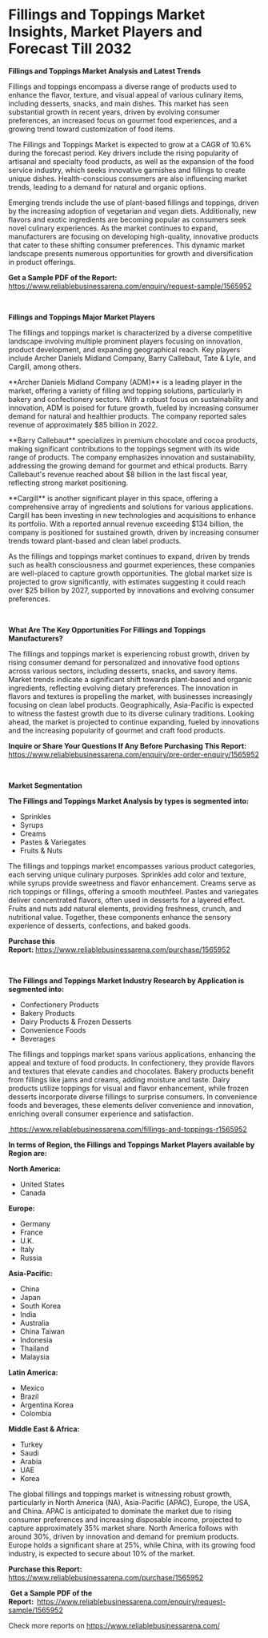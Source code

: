 <p><h1>Fillings and Toppings Market Insights, Market Players and Forecast Till 2032</h1></p><p><strong>Fillings and Toppings Market Analysis and Latest Trends</strong></p>
<p><p>Fillings and toppings encompass a diverse range of products used to enhance the flavor, texture, and visual appeal of various culinary items, including desserts, snacks, and main dishes. This market has seen substantial growth in recent years, driven by evolving consumer preferences, an increased focus on gourmet food experiences, and a growing trend toward customization of food items.</p><p>The Fillings and Toppings Market is expected to grow at a CAGR of 10.6% during the forecast period. Key drivers include the rising popularity of artisanal and specialty food products, as well as the expansion of the food service industry, which seeks innovative garnishes and fillings to create unique dishes. Health-conscious consumers are also influencing market trends, leading to a demand for natural and organic options.</p><p>Emerging trends include the use of plant-based fillings and toppings, driven by the increasing adoption of vegetarian and vegan diets. Additionally, new flavors and exotic ingredients are becoming popular as consumers seek novel culinary experiences. As the market continues to expand, manufacturers are focusing on developing high-quality, innovative products that cater to these shifting consumer preferences. This dynamic market landscape presents numerous opportunities for growth and diversification in product offerings.</p></p>
<p><strong>Get a Sample PDF of the Report:&nbsp;</strong> <a href="https://www.reliablebusinessarena.com/enquiry/request-sample/1565952?utm_campaign=2518&utm_medium=2&utm_source=Github&utm_content=ia&utm_term=07042025&utm_id=fillings-and-toppings">https://www.reliablebusinessarena.com/enquiry/request-sample/1565952</a></p>
<p>&nbsp;</p>
<p><strong>Fillings and Toppings Major Market Players</strong></p>
<p><p>The fillings and toppings market is characterized by a diverse competitive landscape involving multiple prominent players focusing on innovation, product development, and expanding geographical reach. Key players include Archer Daniels Midland Company, Barry Callebaut, Tate & Lyle, and Cargill, among others.</p><p>**Archer Daniels Midland Company (ADM)** is a leading player in the market, offering a variety of filling and topping solutions, particularly in bakery and confectionery sectors. With a robust focus on sustainability and innovation, ADM is poised for future growth, fueled by increasing consumer demand for natural and healthier products. The company reported sales revenue of approximately $85 billion in 2022.</p><p>**Barry Callebaut** specializes in premium chocolate and cocoa products, making significant contributions to the toppings segment with its wide range of products. The company emphasizes innovation and sustainability, addressing the growing demand for gourmet and ethical products. Barry Callebaut's revenue reached about $8 billion in the last fiscal year, reflecting strong market positioning.</p><p>**Cargill** is another significant player in this space, offering a comprehensive array of ingredients and solutions for various applications. Cargill has been investing in new technologies and acquisitions to enhance its portfolio. With a reported annual revenue exceeding $134 billion, the company is positioned for sustained growth, driven by increasing consumer trends toward plant-based and clean label products.</p><p>As the fillings and toppings market continues to expand, driven by trends such as health consciousness and gourmet experiences, these companies are well-placed to capture growth opportunities. The global market size is projected to grow significantly, with estimates suggesting it could reach over $25 billion by 2027, supported by innovations and evolving consumer preferences.</p></p>
<p>&nbsp;</p>
<p><strong>What Are The Key Opportunities For Fillings and Toppings Manufacturers?</strong></p>
<p><p>The fillings and toppings market is experiencing robust growth, driven by rising consumer demand for personalized and innovative food options across various sectors, including desserts, snacks, and savory items. Market trends indicate a significant shift towards plant-based and organic ingredients, reflecting evolving dietary preferences. The innovation in flavors and textures is propelling the market, with businesses increasingly focusing on clean label products. Geographically, Asia-Pacific is expected to witness the fastest growth due to its diverse culinary traditions. Looking ahead, the market is projected to continue expanding, fueled by innovations and the increasing popularity of gourmet and craft food products.</p></p>
<p><strong>Inquire or Share Your Questions If Any Before Purchasing This Report:</strong> <a href="https://www.reliablebusinessarena.com/enquiry/pre-order-enquiry/1565952?utm_campaign=2518&utm_medium=2&utm_source=Github&utm_content=ia&utm_term=07042025&utm_id=fillings-and-toppings">https://www.reliablebusinessarena.com/enquiry/pre-order-enquiry/1565952</a></p>
<p>&nbsp;</p>
<p><strong>Market Segmentation</strong></p>
<p><strong>The Fillings and Toppings Market Analysis by types is segmented into:</strong></p>
<p><ul><li>Sprinkles</li><li>Syrups</li><li>Creams</li><li>Pastes & Variegates</li><li>Fruits & Nuts</li></ul></p>
<p><p>The fillings and toppings market encompasses various product categories, each serving unique culinary purposes. Sprinkles add color and texture, while syrups provide sweetness and flavor enhancement. Creams serve as rich toppings or fillings, offering a smooth mouthfeel. Pastes and variegates deliver concentrated flavors, often used in desserts for a layered effect. Fruits and nuts add natural elements, providing freshness, crunch, and nutritional value. Together, these components enhance the sensory experience of desserts, confections, and baked goods.</p></p>
<p><strong>Purchase this Report:&nbsp;</strong><a href="https://www.reliablebusinessarena.com/purchase/1565952?utm_campaign=2518&utm_medium=2&utm_source=Github&utm_content=ia&utm_term=07042025&utm_id=fillings-and-toppings">https://www.reliablebusinessarena.com/purchase/1565952</a></p>
<p>&nbsp;</p>
<p><strong>The Fillings and Toppings Market Industry Research by Application is segmented into:</strong></p>
<p><ul><li>Confectionery Products</li><li>Bakery Products</li><li>Dairy Products & Frozen Desserts</li><li>Convenience Foods</li><li>Beverages</li></ul></p>
<p><p>The fillings and toppings market spans various applications, enhancing the appeal and texture of food products. In confectionery, they provide flavors and textures that elevate candies and chocolates. Bakery products benefit from fillings like jams and creams, adding moisture and taste. Dairy products utilize toppings for visual and flavor enhancement, while frozen desserts incorporate diverse fillings to surprise consumers. In convenience foods and beverages, these elements deliver convenience and innovation, enriching overall consumer experience and satisfaction.</p></p>
<p><a href="https://www.reliablebusinessarena.com/fillings-and-toppings-r1565952?utm_campaign=2518&utm_medium=2&utm_source=Github&utm_content=ia&utm_term=07042025&utm_id=fillings-and-toppings">&nbsp;https://www.reliablebusinessarena.com/fillings-and-toppings-r1565952</a></p>
<p><strong>In terms of Region, the Fillings and Toppings Market Players available by Region are:</strong></p>
<p>
    <p> <strong> North America: </strong>
        <ul>
            <li>United States</li>
            <li>Canada</li>
        </ul>
        </p> 
    <p> <strong> Europe: </strong>
        <ul>
            <li>Germany</li>
            <li>France</li>
            <li>U.K.</li>
            <li>Italy</li>
            <li>Russia</li>
        </ul>
        </p> 
    <p> <strong> Asia-Pacific: </strong>
        <ul>
            <li>China</li>
            <li>Japan</li>
            <li>South Korea</li>
            <li>India</li>
            <li>Australia</li>
            <li>China Taiwan</li>
            <li>Indonesia</li>
            <li>Thailand</li>
            <li>Malaysia</li>
        </ul>
        </p> 
    <p> <strong> Latin America: </strong>
        <ul>
            <li>Mexico</li>
            <li>Brazil</li>
            <li>Argentina Korea</li>
            <li>Colombia</li>
        </ul>
        </p> 
    <p> <strong> Middle East & Africa: </strong>
        <ul>
            <li>Turkey</li>
            <li>Saudi</li>
            <li>Arabia</li>
            <li>UAE</li>
            <li>Korea</li>
        </ul>
    </p>
    </p>
<p><p>The global fillings and toppings market is witnessing robust growth, particularly in North America (NA), Asia-Pacific (APAC), Europe, the USA, and China. APAC is anticipated to dominate the market due to rising consumer preferences and increasing disposable income, projected to capture approximately 35% market share. North America follows with around 30%, driven by innovation and demand for premium products. Europe holds a significant share at 25%, while China, with its growing food industry, is expected to secure about 10% of the market.</p></p>
<p><strong>Purchase this Report: </strong><a href="https://www.reliablebusinessarena.com/purchase/1565952?utm_campaign=2518&utm_medium=2&utm_source=Github&utm_content=ia&utm_term=07042025&utm_id=fillings-and-toppings">https://www.reliablebusinessarena.com/purchase/1565952</a></p>
<p>&nbsp;<strong>Get a Sample PDF of the Report:&nbsp;&nbsp;</strong><a href="https://www.reliablebusinessarena.com/enquiry/request-sample/1565952?utm_campaign=2518&utm_medium=2&utm_source=Github&utm_content=ia&utm_term=07042025&utm_id=fillings-and-toppings">https://www.reliablebusinessarena.com/enquiry/request-sample/1565952</a></p>
<p><strong></strong></p>
<p>Check more reports on <a href="https://www.reliablebusinessarena.com/?utm_campaign=2518&utm_medium=2&utm_source=Github&utm_content=ia&utm_term=07042025&utm_id=fillings-and-toppings">https://www.reliablebusinessarena.com/</a></p>